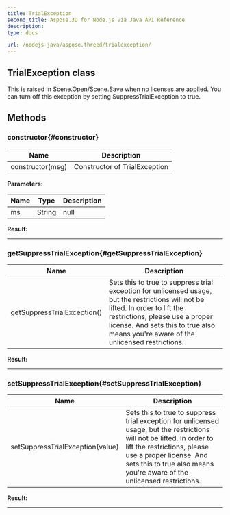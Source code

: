 ```yaml
---
title: TrialException 
second_title: Aspose.3D for Node.js via Java API Reference
description: 
type: docs

url: /nodejs-java/aspose.threed/trialexception/
---
```

## TrialException class

  This is raised in Scene.Open/Scene.Save when no licenses are applied.  You can turn off this exception by setting SuppressTrialException to true.


## Methods

### constructor{#constructor}

| Name | Description |
| --- | --- |
| constructor(msg) | Constructor of TrialException | 

 **Parameters:**

| Name | Type | Description |
| --- | --- | --- |
|  ms | String | null |

 **Result:**



---


### getSuppressTrialException{#getSuppressTrialException}

| Name | Description |
| --- | --- |
| getSuppressTrialException() | Sets this to true to suppress trial exception for unlicensed usage, but the restrictions will not be lifted. In order to lift the restrictions, please use a proper license. And sets this to true also means you're aware of the unlicensed restrictions. | 

 **Result:**



---


### setSuppressTrialException{#setSuppressTrialException}

| Name | Description |
| --- | --- |
| setSuppressTrialException(value) | Sets this to true to suppress trial exception for unlicensed usage, but the restrictions will not be lifted. In order to lift the restrictions, please use a proper license. And sets this to true also means you're aware of the unlicensed restrictions. | 

 **Result:**



---



